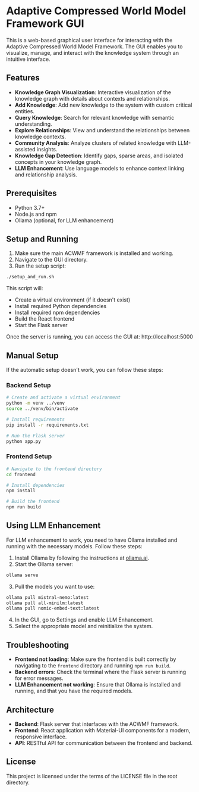 # Adaptive Compressed World Model Framework GUI

This is a web-based graphical user interface for interacting with the Adaptive Compressed World Model Framework. The GUI enables you to visualize, manage, and interact with the knowledge system through an intuitive interface.

## Features

- **Knowledge Graph Visualization**: Interactive visualization of the knowledge graph with details about contexts and relationships.
- **Add Knowledge**: Add new knowledge to the system with custom critical entities.
- **Query Knowledge**: Search for relevant knowledge with semantic understanding.
- **Explore Relationships**: View and understand the relationships between knowledge contexts.
- **Community Analysis**: Analyze clusters of related knowledge with LLM-assisted insights.
- **Knowledge Gap Detection**: Identify gaps, sparse areas, and isolated concepts in your knowledge graph.
- **LLM Enhancement**: Use language models to enhance context linking and relationship analysis.

## Prerequisites

- Python 3.7+
- Node.js and npm
- Ollama (optional, for LLM enhancement)

## Setup and Running

1. Make sure the main ACWMF framework is installed and working.
2. Navigate to the GUI directory.
3. Run the setup script:

```bash
./setup_and_run.sh
```

This script will:
- Create a virtual environment (if it doesn't exist)
- Install required Python dependencies
- Install required npm dependencies
- Build the React frontend
- Start the Flask server

Once the server is running, you can access the GUI at: http://localhost:5000

## Manual Setup

If the automatic setup doesn't work, you can follow these steps:

### Backend Setup

```bash
# Create and activate a virtual environment
python -m venv ../venv
source ../venv/bin/activate

# Install requirements
pip install -r requirements.txt

# Run the Flask server
python app.py
```

### Frontend Setup

```bash
# Navigate to the frontend directory
cd frontend

# Install dependencies
npm install

# Build the frontend
npm run build
```

## Using LLM Enhancement

For LLM enhancement to work, you need to have Ollama installed and running with the necessary models. Follow these steps:

1. Install Ollama by following the instructions at [ollama.ai](https://ollama.ai).
2. Start the Ollama server:

```bash
ollama serve
```

3. Pull the models you want to use:

```bash
ollama pull mistral-nemo:latest
ollama pull all-minilm:latest
ollama pull nomic-embed-text:latest
```

4. In the GUI, go to Settings and enable LLM Enhancement.
5. Select the appropriate model and reinitialize the system.

## Troubleshooting

- **Frontend not loading**: Make sure the frontend is built correctly by navigating to the `frontend` directory and running `npm run build`.
- **Backend errors**: Check the terminal where the Flask server is running for error messages.
- **LLM Enhancement not working**: Ensure that Ollama is installed and running, and that you have the required models.

## Architecture

- **Backend**: Flask server that interfaces with the ACWMF framework.
- **Frontend**: React application with Material-UI components for a modern, responsive interface.
- **API**: RESTful API for communication between the frontend and backend.

## License

This project is licensed under the terms of the LICENSE file in the root directory.
